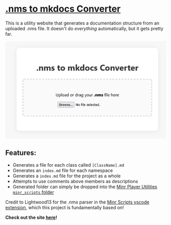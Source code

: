 <!-- minrdocs:scripting --> <!-- minrdocs:github https://github.com/x3a1n4/nms-to-md --> <!-- minrdocs:website https://x3a1n4.github.io/nms-to-md/ -->
<!-- utilityinfo:name .nms to mkdocs Converter -->
<!-- utilityinfo:author eggshells -->
<!-- utilityinfo:no_dependencies -->
<!-- utilityinfo:description A utility website for generating documentation from .nms files -->

# [.nms to mkdocs Converter](https://x3a1n4.github.io/nms-to-md/)

This is a utility website that generates a documentation structure from an uploaded .nms file. 
It doesn't do *everything* automatically, but it gets pretty far.

[![Screenshot](images/image.png)](https://x3a1n4.github.io/nms-to-md/)

## Features:
- Generates a file for each class called `[ClassName].md`
- Generates an `index.md` file for each namespace
- Generates a `index.md` file for the project as a whole
- Attempts to use comments above members as descriptions
- Generated folder can simply be dropped into the [Minr Player Utilities `minr_scripts` folder](https://github.com/x3a1n4/minr-docs/tree/main/docs/minr_scripts)

Credit to Lightwood13 for the .nms parser in the [Minr Scripts vscode extension](https://marketplace.visualstudio.com/items?itemName=Lightwood13.msc), which this project is fundamentally based on!

**Check out the site [**here**](https://x3a1n4.github.io/nms-to-md/)!**

